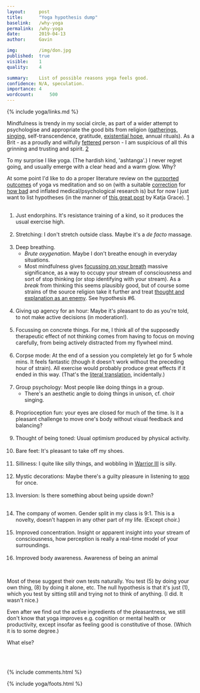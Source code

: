 ```yaml
---
layout:     post
title:      "Yoga hypothesis dump"
baselink:   /why-yoga
permalink:  /why-yoga
date:       2019-04-13
author:     Gavin

img:        /img/don.jpg
published:  true
visible:    1
quality: 	4

summary:    List of possible reasons yoga feels good.
confidence: N/A, speculation.
importance: 4
wordcount:      500
---
```


{%  include yoga/links.md     %}

Mindfulness is trendy in my social circle, as part of a wider attempt to psychologise and appropriate the good bits from religion (<a href="{{solstice}}">gatherings, singing</a>, self-transcendence, gratitude, <a href="{{xhope}}">existential hope</a>, annual rituals). As a Brit - as a proudly and wilfully <a href="{{fett}}">fettered</a> person - I am suspicious of all this grinning and trusting and spirit. <a href="#fn:2" id="fnref:2">2</a>

To my surprise I like yoga. (The hardish kind, 'ashtanga'.) I never regret going, and usually emerge with a clear head and a warm glow. Why?

At some point I'd like to do a proper literature review on the <a href="{{coch}}">purported outcomes</a> of yoga vs meditation and so on (with a suitable <a href="{{edlin}}">correction</a> for <a href="{{ioan}}">how bad</a> and inflated medical/psychological research is) but for now I just want to list hypotheses (in the manner of <a href="{{grace}}">this great post</a> by Katja Grace). <a href="#fn:1" id="fnref:1">1</a><br><br>


1. <span class="b">Just endorphins</span>. It's resistance training of a kind, so it produces the usual exercise high.<br><br>
3. <span class="b">Stretching</span>: I don't stretch outside class. Maybe it's a _de facto_ massage.<br><br>
2. <span class="b">Deep breathing</span>. 
	* <i>Brute oxygenation</i>. Maybe I don't breathe enough in everyday situations.
	* Most mindfulness gives <a href="{{prana}}">focussing on your breath</a> massive significance, as a way to occupy your stream of consciousness and sort of stop thinking (or stop identifying with your stream). As a <i>break</i> from thinking this seems plausibly good, but of course some strains of the source religion take it further and treat <a href="{{chan}}">thought and explanation as an enemy</a>. See hypothesis \#6.<br><br>
5. <span class="b">Giving up agency for an hour</span>: Maybe it's pleasant to do as you're told, to not make active decisions (in moderation!).<br><br>
6. <span class="b">Focussing on concrete things</span>. For me, I think all of the supposedly therapeutic effect of not thinking comes from having to focus on moving carefully, from being actively distracted from my flywheel mind.<br><br>
7. <span class="b">Corpse mode</span>: At the end of a session you completely let go for 5 whole mins. It feels fantastic (though it doesn't work without the preceding hour of strain). All exercise would probably produce great effects if it ended in this way. (That's the <a href="{{shav}}">literal translation</a>, incidentally.)<br><br>
8. <span class="b">Group psychology</span>: Most people like doing things in a group.
	* There's an aesthetic angle to doing things in unison, cf. choir singing.<br><br>
9. <span class="b">Proprioception fun</span>: your eyes are closed for much of the time. Is it a pleasant challenge to move one's body without visual feedback and balancing?<br><br>
10. <span class="b">Thought of being toned</span>: Usual optimism produced by physical activity.<br><br>
11. <span class="b">Bare feet</span>: It's pleasant to take off my shoes.<br><br>
12. <span class="b">Silliness</span>: I quite like silly things, and wobbling in <a href="{{wwiii}}">Warrior III</a> is silly.<br><br>
13. <span class="b">Mystic decorations</span>: Maybe there's a guilty pleasure in listening to <a href="{{woo}}">woo</a> for once.<br><br>
14. <span class="b">Inversion</span>: Is there something about being upside down?<br><br>
<!--  -->
14. <span class="b">The company of women</span>. Gender split in my class is 9:1. This is a novelty, doesn't happen in any other part of my life. (Except choir.)<br><br>
15. <span class="b">Improved concentration</span>. Insight or apparent insight into your stream of consciousness, how perception is really a real-time model of your surroundings.<br><br>
16. <span class="b">Improved body awareness</span>. Awareness of being an animal

<br>

Most of these suggest their own tests naturally. You test (5) by doing your own thing, (8) by doing it alone, etc. The null hypothesis is that it's just (1), which you test by sitting still and trying not to think of anything. (I did. It wasn't nice.)

Even after we find out the active ingredients of the pleasantness, we still don't know that yoga improves e.g. cognition or mental health or productivity, except insofar as feeling good is constitutive of those. (Which it is to some degree.)

What else?

<br><br>

{%  include comments.html %}

{%  include yoga/foots.html %}


